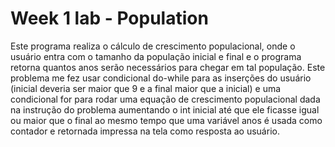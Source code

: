 # Week 1 lab - Population

Este programa realiza o cálculo de crescimento populacional, onde o usuário entra com o tamanho da população
inicial e final e o programa retorna quantos anos serão necessários para chegar em tal população.
Este problema me fez usar condicional do-while para as inserções do usuário (inicial deveria ser maior que 9
e a final maior que a inicial) e uma condicional for para rodar uma equação de crescimento populacional dada
na instrução do problema aumentando o int inicial até que ele ficasse igual ou maior que o final ao mesmo tempo que 
uma variável anos é usada como contador e retornada impressa na tela como resposta ao usuário.

